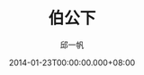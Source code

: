 ---
issue: 55
title: 伯公下
author: 邱一帆
language: 四縣
date: 2014-01-23T00:00:00.000+08:00
topic: 懷想
difficulty: 2
wikidata: Q98095867
wikidata_link: https://www.wikidata.org/wiki/Q98095867
---